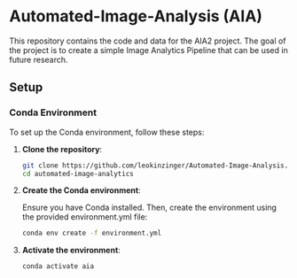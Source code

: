 # Automated-Image-Analysis (AIA)

This repository contains the code and data for the AIA2 project. The goal of the project is to create a simple Image Analytics Pipeline that can be used in future research.

## Setup

### Conda Environment

To set up the Conda environment, follow these steps:

1. **Clone the repository**:

   ```bash
   git clone https://github.com/leokinzinger/Automated-Image-Analysis.git
   cd automated-image-analytics
   ```

2. **Create the Conda environment**:

    Ensure you have Conda installed. Then, create the environment using the provided environment.yml file:
    
    ```bash
    conda env create -f environment.yml
    ```

3. **Activate the environment**:

    ```bash
    conda activate aia
    ```

